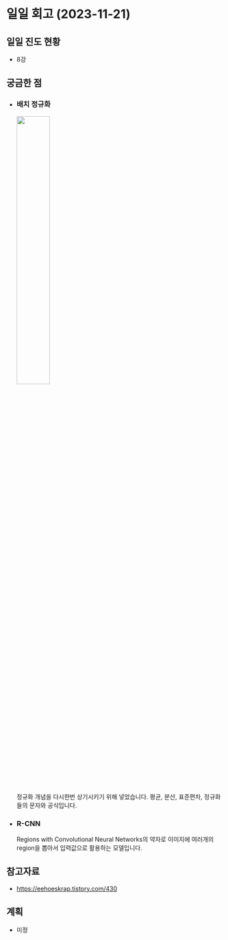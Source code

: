 # 일일 회고 (2023-11-21)

## 일일 진도 현황
- 8강

## 궁금한 점
- ### 배치 정규화
  <img src="./batch-norm.png" width="40%" height="40%"/>  

  정규화 개념을 다시한번 상기시키기 위해 넣었습니다. 평균, 분산, 표준편차, 정규화들의 문자와 공식입니다.
  
- ### R-CNN
  Regions with Convolutional Neural Networks의 약자로 이미지에 여러개의 region을 뽑아서 입력값으로 활용하는 모델입니다.  

## 참고자료  
- https://eehoeskrap.tistory.com/430  

## 계획
- 미정
